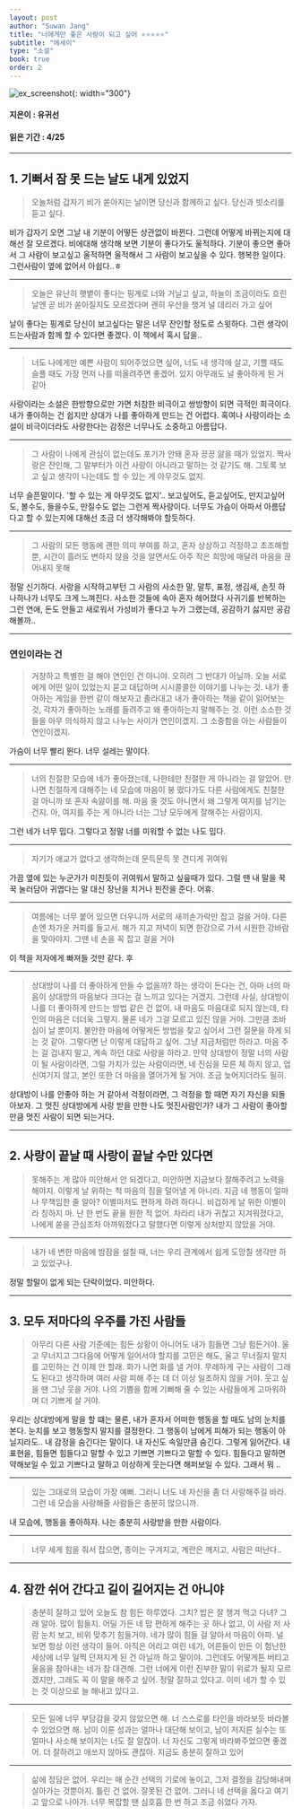 ```yaml
---
layout: post
author: "Suwan Jang"
title: "너에게만 좋은 사람이 되고 싶어 ⭐⭐⭐⭐⭐"
subtitle: "에세이"
type: "소설"
book: true
order: 2
---
```


![ex_screenshot](./images/너에게만.jpeg){: width="300"}
#### 지은이 : 유귀선
#### 읽은 기간 : 4/25

---


## 1. 기뻐서 잠 못 드는 날도 내게 있었지

> 오늘처럼 갑자기 비가 쏟아지는 날이면 당신과 함께하고 싶다. 당신과 빗소리를 듣고 싶다.

비가 갑자기 오면 그날 내 기분이 어떻든 상관없이 바뀐다. 그런데 어떻게 바뀌는지에 대해선 잘 모르겠다. 비에대해 생각해 보면 기분이 좋다가도 울적하다. 기분이 좋으면 좋아서 그 사람이 보고싶고 울적하면 울적해서 그 사람이 보고싶을 수 있다. 행복한 일이다. 그런사람이 옆에 없어서 아쉽다..ㅎ

---

> 오늘은 유난히 햇볕이 좋다는 핑계로 너와 거닐고 싶고, 하늘이 조금이라도 흐린 날엔 곧 비가 쏟아질지도 모르겠다며 괜히 우산을 챙겨 널 데리러 가고 싶어

 날이 좋다는 핑계로 당신이 보고싶다는 말은 너무 잔인할 정도로 스윗하다. 그런 생각이 드는사람과 함께 할 수 있다면 좋겠다. 이 책에서 혹시 답을..

---

> 너도 나에게만 예쁜 사람이 되어주었으면 싶어, 너도 내 생각에 살고, 기쁠 때도 슬플 때도 가장 먼저 나를 떠올려주면 좋겠어. 있지 아무래도 널 좋아하게 된 거 같아

 사랑이라는 소설은 한방향으로만 가면 처참한 비극이고 쌍방향이 되면 극적인 희극이다. 내가 좋아하는 건 쉽지만 상대가 나를 좋아하게 만드는 건 어렵다. 혹여나 사랑이라는 소설이 비극이더라도 사랑한다는 감정은 너무나도 소중하고 아름답다.

---

> 그 사람이 나에게 관심이 없는데도 포기가 안돼 혼자 끙끙 앓을 때가 있었지. 짝사랑은 잔인해, 그 말부터가 이건 사랑이 아니라고 말하는 것 같기도 해. 그토록 보고 싶고 생각이 나는데도 할 수 있는 게 아무것도 없지.


 너무 슬픈말이다. '할 수 있는 게 아무것도 없지'.. 보고싶어도, 듣고싶어도, 만지고싶어도, 볼수도, 들을수도, 만질수도 없는 그런게 짝사랑이다. 너무도 가슴이 아파서 아름답다고 할 수 있는지에 대해선 조금 더 생각해봐야 할듯하다.

---

> 그 사람의 모든 행동에 괜한 의미 부여를 하고, 혼자 상상하고 걱정하고 초조해할 뿐, 시간이 흘러도 변하지 않을 것을 알면서도 아주 작은 희망에 매달려 마음을 끊어내지 못해

 정말 신기하다. 사랑을 시작하고부턴 그 사람의 사소한 말, 말투, 표정, 생김새, 손짓 하나하나가 너무도 크게 느껴진다. 사소한 것들에 속아 혼자 헤어졌다 사귀기를 반복하는 그런 연애, 돈도 안들고 새로워서 가성비가 좋다고 누가 그랬는데, 공감하기 싫지만 공감해볼까.. 

---

### 연인이라는 건

> 거창하고 특별한 걸 해야 연인인 건 아니야. 오히려 그 반대가 아닐까. 오늘 서로에게 어떤 일이 있었는지 묻고 대답하며 시시콜콜한 이야기를 나누는 것. 내가 좋아하는 게임을 한번 같이 해보자고 졸라대고 내가 좋아하는 책을 같이 읽어보는 것, 각자가 좋아하는 노래를 들려주고 왜 좋아하는지 말해주는 것. 이런 소소한 것들을 아무 의식하지 않고 나누는 사이가 연인이겠지. 그 소중함을 아는 사람들이 연인이겠지.

 가슴이 너무 빨리 뛴다. 너무 설레는 말이다. 

---

> 너의 친절한 모습에 네가 좋아졌는데, 나한테만 친절한 게 아니라는 걸 알았어. 만나면 친절하게 대해주는 네 모습에 마음이 붕 떴다가도 다른 사람에게도 친절한 걸 아니까 또 혼자 속앓이를 해. 마음 줄 것도 아니면서 왜 그렇게 여지를 남기는 건지. 아, 여지를 주는 게 아니라 너는 그냥 모두에게 잘해주는 사람이지.

 그런 네가 너무 밉다. 그렇다고 정말 너를 미워할 수 없는 나도 밉다.

---

> 자기가 애교가 없다고 생각하는데 문득문득 못 견디게 귀여워

 가끔 옆에 있는 누군가가 미친듯이 귀여워서 말하고 싶읖때가 있다. 그럴 땐 내 말을 꾹꾹 눌러담아 귀엽다는 말 대신 장난을 치거나 핀잔을 준다. 어휴.

---

> 여름에는 너무 붙어 있으면 더우니까 서로의 새끼손가락만 잡고 걸을 거야. 다른 손엔 차가운 커피를 들고서. 해가 지고 저녁이 되면 한강으로 가서 시원한 강바람을 맞아야지. 그땐 네 손을 꼭 잡고 걸을 거야

  이 책을 저자에게 빠져들 것만 같다. 후

---

> 상대방이 나를 더 좋아하게 만들 수 없을까? 하는 생각이 든다는 건, 아마 너의 마음이 상대방의 마음보다 크다는 걸 느끼고 있다는 거겠지. 그런데 사실, 상대방이 나를 더 좋아하게 만드는 방법 같은 건 없어. 내 마음도 마음대로 되지 않는데, 타인의 마음은 더더욱 그렇지. 물론 네가 그걸 모르고 있진 않을 거야. 그만큼 조바심이 날 뿐이지. 불안한 마음에 어떻게든 방법을 찾고 싶어서 그런 질문을 하게 되는 것 같아. 그렇다면 난 이렇게 대답하고 싶어. 그냥 지금처럼만 하라고. 마음 주는 걸 겁내지 말고, 계속 하던 대로 사랑을 하라고. 만약 상대방이 정말 너의 사람이 될 사람이라면, 그럴 가치가 있는 사람이라면, 네 진심을 모른 체 하지 않고, 업신여기지 않고, 본인 또한 더 마음을 열어가게 될 거야. 조금 늦어지더라도 필히.

 상대방이 나를 안좋아 하는 거 같아서 걱정이라면, 그 걱정을 할 때면 자기 자신을 되돌아보자. 그 멋진 상대방에게 사랑 받을 만한 나도 멋진사람인가? 내가 그 사람이 좋아할 만큼 멋진 사람이 되면 되는거다.

---

## 2. 사랑이 끝날 때 사랑이 끝날 수만 있다면

> 못해주는 게 많아 미안해서 안 되겠다고, 미안하면 지금보다 잘해주려고 노력을 해야지. 이렇게 날 위하는 척 마음의 짐을 덜어낼 게 아니라. 지금 네 행동이 얼마나 무책임한 줄 알아? 이별마저도 편하게 하려 하다니. 비겁하게 날 위한 이별이라 칭하지 마. 난 한 번도 끝을 원한 적 없어. 차라리 내가 귀찮고 지겨워졌다고, 나에게 쏟을 관심조차 아까워졌다고 말했다면 이렇게 상처받지 않았을 거야.

---

> 내가 네 변한 마음에 밤잠을 설칠 때, 너는 우리 관계에서 쉽게 도망칠 생각만 하고 있었구나.

 정말 할말이 없게 되는 단락이었다. 미안하다.

---

## 3. 모두 저마다의 우주를 가진 사람들

> 아무리 다른 사람 기준에는 힘든 상황이 아니어도 내가 힘들면 그냥 힘든거야. 울고 무너지고 그다음에 어떻게 일어서야 할지를 고민은 해도, 울고 무너질지 말지를 고민하는 건 이제 안 할래. 화가 나면 화를 낼 거야. 무례하게 구는 사람이 그래도 된다고 생각하며 여러 사람 피해 주는 데 더 이상 일조하지 않을 거야. 웃고 싶을 땐 그냥 웃을 거야. 나의 기쁨을 함께 기뻐해 줄 수 있는 사람들에게 고마워하며 더 기쁘게 살 거야.

 우리는 상대방에게 말을 할 떄는 물론, 내가 혼자서 어떠한 행동을 할 때도 남의 눈치를 본다. 눈치를 보고 행동할지 말지를 결정한다. 그 행동이 남에게 피해가 되는 행동이 아닐지라도.. 내 감정을 숨긴다는 말이다. 내 자신도 속일만큼 숨긴다. 그렇게 잃어간다. 내 표현을, 힘들면 힘들다고 말할 수 있고 기쁘면 기쁘다고 말할 수 있다. 힘들다고 말하면 약해보일 수 있고 기쁘다고 말하고 이상하게 웃는다면 해퍼보일 수 있다. 그래서 뭐 ..

---

> 있는 그대로의 모습이 가장 예뻐. 그러니 너도 네 자신을 좀 더 사랑해주길 바라. 그런 네 모습을 사랑해줄 사람들은 충분히 많으니까.

 내 모습에, 행동을 좋아하자. 나는 충분히 사랑받을 만한 사람이다.

---

> 너무 세게 힘을 줘서 잡으면, 종이는 구겨지고, 계란은 깨지고, 사람은 떠난다..

---

## 4. 잠깐 쉬어 간다고 길이 길어지는 건 아니야

> 충분히 잘하고 있어
 오늘도 참 힘든 하루였다. 그치? 밥은 잘 챙겨 먹고 다녀? 그래 알아. 많이 힘들지. 어딜 가든 네 맘 편하게 해주는 곳 하나 없고, 이 사람 저 사람 눈치 보고, 비위 맞추기 힘들거야. 네가 많이 힘들 걸 알아서 마음이 아파. 널 보면 항상 이런 생각이 들어. 아직은 어리고 여린 네가, 어른들이 만든 이 험난한 세상에 너무 일찍 던져지게 된 건 아닐까 하고 말이야.
 그런데도 어떻게튼 버티고 울음을 참아내는 네가 참 대견해. 그런 너에게 이런 진부한 말이 위로가 될지 모르겠지만, 그래도 꼭 이 말을 해주고 싶어. 정말 잘하고 있다고. 이미 네가 할 수 있는 것 이상으로 늘 해내고 있다고.

---

> 모든 일에 너무 부담감을 갖지 않았으면 해. 너 스스로를 타인을 바라보듯 바라볼 수 있었으면 해. 남이 이룬 성과는 얼마나 대단해 보이고, 남이 저지른 실수는 또 얼마나 사소해 보이지는 너도 잘 알잖아. 너 자신도 그렇게 바라봐주었으면 좋겠어. 더 잘하려고 애쓰지 않아도 괜찮아. 지금도 충분히 잘하고 있어

---

> 삶에 정담은 없어. 우리는 매 순간 선택의 기로에 놓이고, 그저 결정을 감당해내며 살아가는 것뿐이지. 틀린 건 없어. 잘못된 건 없어. 그러니 네 선택을 옳다고 여기고 앞으로 나아가. 너무 복잡할 땐 심호흡 한 번 하고 조금 쉬었다 가자.